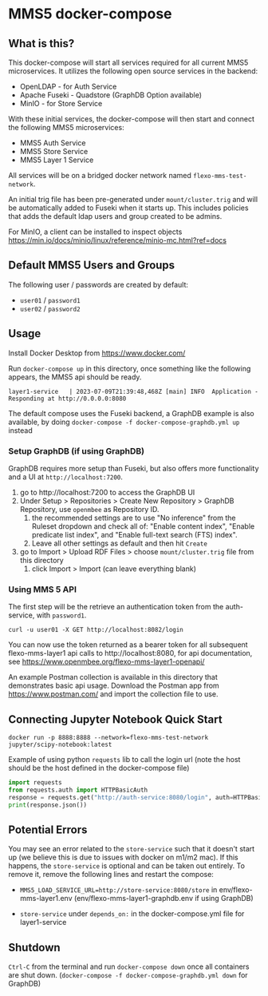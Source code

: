 # MMS5 docker-compose

## What is this?
This docker-compose will start all services required for all current MMS5 microservices. It utilizes the following open source services in the backend:

- OpenLDAP - for Auth Service
- Apache Fuseki - Quadstore (GraphDB Option available)
- MinIO - for Store Service

With these initial services, the docker-compose will then start and connect the following MMS5 microservices:

- MMS5 Auth Service
- MMS5 Store Service
- MMS5 Layer 1 Service

All services will be on a bridged docker network named `flexo-mms-test-network`.

An initial trig file has been pre-generated under `mount/cluster.trig` and will be automatically added to Fuseki when it starts up. This includes policies that adds the default ldap users and group created to be admins.

For MinIO, a client can be installed to inspect objects https://min.io/docs/minio/linux/reference/minio-mc.html?ref=docs

## Default MMS5 Users and Groups
The following user / passwords are created by default:
- `user01` / `password1`
- `user02` / `password2`

## Usage
Install Docker Desktop from https://www.docker.com/

Run `docker-compose up` in this directory, once something like the following appears, the MMS5 api should be ready.

    layer1-service   | 2023-07-09T21:39:48,468Z [main] INFO  Application - Responding at http://0.0.0.0:8080

The default compose uses the Fuseki backend, a GraphDB example is also available, by doing `docker-compose -f docker-compose-graphdb.yml up` instead

### Setup GraphDB (if using GraphDB)

GraphDB requires more setup than Fuseki, but also offers more functionality and a UI at `http://localhost:7200`.

1. go to http://localhost:7200 to access the GraphDB UI
2. Under Setup > Repositories > Create New Repository > GraphDB Repository, use `openmbee` as Repository ID.
    1. the recommended settings are to use "No inference" from the Ruleset dropdown and check all of: "Enable content index", "Enable predicate list index", and "Enable full-text search (FTS) index".
    2. Leave all other settings as default and then hit `Create`
3. go to Import > Upload RDF Files > choose `mount/cluster.trig` file from this directory
    1. click Import > Import (can leave everything blank)
   
### Using MMS 5 API
The first step will be the retrieve an authentication token from the auth-service, with `password1`. 

`curl -u user01 -X GET http://localhost:8082/login`

You can now use the token returned as a bearer token for all subsequent flexo-mms-layer1 api calls to http://localhost:8080, for api documentation, see https://www.openmbee.org/flexo-mms-layer1-openapi/

An example Postman collection is available in this directory that demonstrates basic api usage. Download the Postman app from https://www.postman.com/ and import the collection file to use.

## Connecting Jupyter Notebook Quick Start

    docker run -p 8888:8888 --network=flexo-mms-test-network jupyter/scipy-notebook:latest

Example of using python `requests` lib to call the login url (note the host should be the host defined in the docker-compose file)

```python
import requests
from requests.auth import HTTPBasicAuth
response = requests.get("http://auth-service:8080/login", auth=HTTPBasicAuth('user01', 'password1'))
print(response.json())
```

## Potential Errors

You may see an error related to the `store-service` such that it doesn't start up (we believe this is due to issues with docker on m1/m2 mac). If this happens, the `store-service` is optional and can be taken out entirely. To remove it, remove the following lines and restart the compose:

- `MMS5_LOAD_SERVICE_URL=http://store-service:8080/store` in env/flexo-mms-layer1.env (env/flexo-mms-layer1-graphdb.env if using GraphDB)

- `store-service` under `depends_on:` in the docker-compose.yml file for layer1-service

## Shutdown
`Ctrl-C` from the terminal and run `docker-compose down` once all containers are shut down. (`docker-compose -f docker-compose-graphdb.yml down` for GraphDB)
